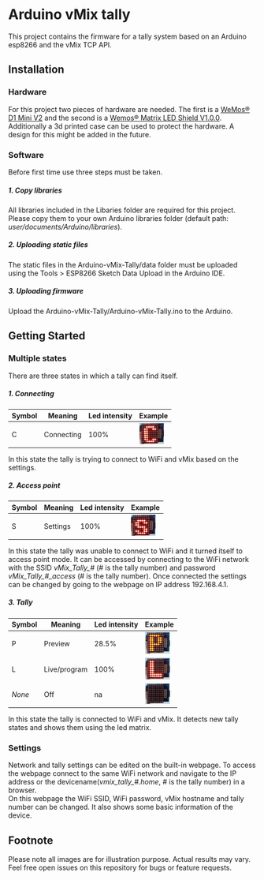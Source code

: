 # Arduino vMix tally
This project contains the firmware for a tally system based on an Arduino esp8266 and the vMix TCP API.

## Installation
### Hardware
For this project two pieces of hardware are needed. 
The first is a [WeMos® D1 Mini V2](https://www.banggood.com/WeMos-D1-Mini-V2-NodeMcu-4M-Bytes-Lua-WIFI-Internet-Of-Things-Development-Board-Based-ESP8266-p-1115398.html) and the second is a [Wemos® Matrix LED Shield V1.0.0](https://www.banggood.com/Wemos-Matrix-LED-Shield-V1_0_0-For-WEMOS-D1-Mini-p-1196300.html). 
Additionally a 3d printed case can be used to protect the hardware. A design for this might be added in the future.

### Software
Before first time use three steps must be taken.

##### 1. Copy libraries
All libraries included in the Libaries folder are required for this project. Please copy them to your own Arduino libraries folder (default path: *user/documents/Arduino/libraries*).

##### 2. Uploading static files
The static files in the Arduino-vMix-Tally/data folder must be uploaded using the Tools > ESP8266 Sketch Data Upload in the Arduino IDE.

##### 3. Uploading firmware
Upload the Arduino-vMix-Tally/Arduino-vMix-Tally.ino to the Arduino.

## Getting Started
### Multiple states
There are three states in which a tally can find itself.

##### 1. Connecting
| Symbol | Meaning      | Led intensity | Example                                               |
|--------|--------------|---------------|-------------------------------------------------------|
| C      | Connecting   | 100%          |<img src="/Pictures/Connecting.jpg" alt="C" width="50">|


In this state the tally is trying to connect to WiFi and vMix based on the settings.

##### 2. Access point
| Symbol | Meaning      | Led intensity | Example                                               |
|--------|--------------|---------------|-------------------------------------------------------|
| S      | Settings     | 100%          |<img src="/Pictures/AP%20mode.jpg" alt="S" width="50"> |

In this state the tally was unable to connect to WiFi and it turned itself to access point mode. It can be accessed by connecting to the WiFi network with the SSID *vMix_Tally_#* (# is the tally number) and password *vMix_Tally_#_access* (# is the tally number). Once connected the settings can be changed by going to the webpage on IP address 192.168.4.1. 

##### 3. Tally
| Symbol | Meaning      | Led intensity | Example                                                    |
|--------|--------------|---------------|------------------------------------------------------------|
| P      | Preview      | 28.5%         |<img src="/Pictures/Tally%20preview.jpg" alt="P" width="50">|
| L      | Live/program | 100%          |<img src="/Pictures/Tally%20live.jpg" alt="L" width="50">   |
| *None* | Off          | na            |<img src="/Pictures/Tally%20off.jpg" alt="Off" width="50">  |

In this state the tally is connected to WiFi and vMix. It detects new tally states and shows them using the led matrix.

### Settings
Network and tally settings can be edited on the built-in webpage. To access the webpage connect to the same WiFi network and navigate to the IP address or the devicename(*vmix_tally_#.home*, # is the tally number) in a browser.  
On this webpage the WiFi SSID, WiFi password, vMix hostname and tally number can be changed. It also shows some basic information of the device.

## Footnote
Please note all images are for illustration purpose. Actual results may vary.  
Feel free open issues on this repository for bugs or feature requests.
